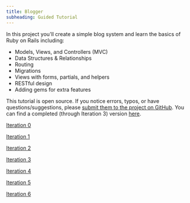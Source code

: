 ```yaml
---
title: Blogger
subheading: Guided Tutorial
---
```


In this project you'll create a simple blog system and learn the basics of Ruby on Rails including:

* Models, Views, and Controllers (MVC)
* Data Structures & Relationships
* Routing
* Migrations
* Views with forms, partials, and helpers
* RESTful design
* Adding gems for extra features

This tutorial is open source. If you notice errors, typos, or have questions/suggestions, please [submit them to the project on GitHub](https://github.com/turingschool/backend-curriculum-site/blob/gh-pages/module2/misc/blogger.md). You can find a completed (through Iteration 3) version [here](https://github.com/AliSchlereth/blogger).

[Iteration 0](https://github.com/turingschool/backend-curriculum-site/backend-curriculum-site/blob/gh-pages/module2/misc/blogger_iteration_0.md)

[Iteration 1](https://github.com/turingschool/backend-curriculum-site/backend-curriculum-site/blob/gh-pages/module2/misc/blogger_iteration_1.md)

[Iteration 2](https://github.com/turingschool/backend-curriculum-site/backend-curriculum-site/blob/gh-pages/module2/misc/blogger_iteration_2.md)

[Iteration 3](https://github.com/turingschool/backend-curriculum-site/backend-curriculum-site/blob/gh-pages/module2/misc/blogger_iteration_3.md)

[Iteration 4](https://github.com/turingschool/backend-curriculum-site/backend-curriculum-site/blob/gh-pages/module2/misc/blogger_iteration_4.md)

[Iteration 5](https://github.com/turingschool/backend-curriculum-site/backend-curriculum-site/blob/gh-pages/module2/misc/blogger_iteration_5.md)

[Iteration 6](https://github.com/turingschool/backend-curriculum-site/backend-curriculum-site/blob/gh-pages/module2/misc/blogger_iteration_6.md)
